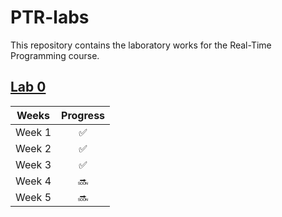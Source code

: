 # PTR-labs
This repository contains the laboratory works for the Real-Time Programming course.

## [Lab 0](Lab0)
| Weeks  | Progress           |
| :---:  | :---:              |
| Week 1 | :white_check_mark: |
| Week 2 | :white_check_mark: |
| Week 3 | :white_check_mark: |
| Week 4 | :soon:             |
| Week 5 | :soon:             |
